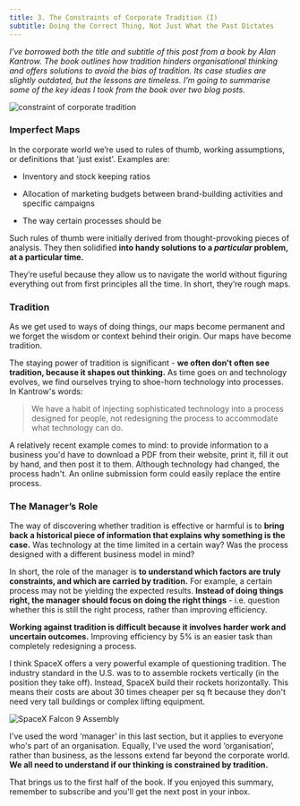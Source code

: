 ```yaml
---
title: 3. The Constraints of Corporate Tradition (I)
subtitle: Doing the Correct Thing, Not Just What the Past Dictates
---
```


_I've borrowed both the title and subtitle of this post from a book by Alan Kantrow. The book outlines how tradition hinders organisational thinking and offers solutions to avoid the bias of tradition. Its case studies are slightly outdated, but the lessons are timeless. I'm going to summarise some of the key ideas I took from the book over two blog posts._

![constraint of corporate tradition]()

### Imperfect Maps
In the corporate world we’re used to rules of thumb, working assumptions, or definitions that 'just exist'. Examples are:

* Inventory and stock keeping ratios

* Allocation of marketing budgets between brand-building activities and specific campaigns

* The way certain processes should be

Such rules of thumb were initially derived from thought-provoking pieces of analysis. They then solidified __into handy solutions to a _particular_ problem, at a particular time.__

They’re useful because they allow us to navigate the world without figuring everything out from first principles all the time. In short, they’re rough maps.

### Tradition
As we get used to ways of doing things, our maps become permanent and we forget the wisdom or context behind their origin. Our maps have become tradition.

The staying power of tradition is significant - __we often don't often see tradition, because it shapes out thinking.__ As time goes on and technology evolves, we find ourselves trying to shoe-horn technology into processes. In Kantrow's words:

> We have a habit of injecting sophisticated technology into a process designed for people, not redesigning the process to accommodate what technology can do.

A relatively recent example comes to mind: to provide information to a business you'd have to download a PDF from their website, print it, fill it out by hand, and then post it to them. Although technology had changed, the process hadn't. An online submission form could easily replace the entire process.

### The Manager’s Role
The way of discovering whether tradition is effective or harmful is to __bring back a historical piece of information that explains why something is the case.__ Was technology at the time limited in a certain way? Was the process designed with a different business model in mind?

In short, the role of the manager is __to understand which factors are truly constraints, and which are carried by tradition.__ For example, a certain process may not be yielding the expected results. __Instead of doing things right, the manager should focus on doing the right things__ - i.e. question whether this is still the right process, rather than improving efficiency.

__Working against tradition is difficult because it involves harder work and uncertain outcomes.__ Improving efficiency by 5% is an easier task than completely redesigning a process.

I think SpaceX offers a very powerful example of questioning tradition. The industry standard in the U.S. was to to assemble rockets vertically (in the position they take off). Instead, SpaceX build their rockets horizontally. This means their costs are about 30 times cheaper per sq ft because they don't need very tall buildings or complex lifting equipment.

![SpaceX Falcon 9 Assembly]()

I've used the word ‘manager’ in this last section, but it applies to everyone who's part of an organisation. Equally, I've used the word ‘organisation’, rather than business, as the lessons extend far beyond the corporate world. __We all need to understand if our thinking is constrained by tradition.__

That brings us to the first half of the book. If you enjoyed this summary, remember to subscribe and you'll get the next post in your inbox.